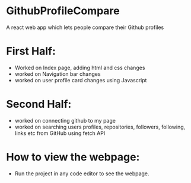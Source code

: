 # GithubProfileCompare
A react web app which lets people compare their Github profiles


# First Half:

- Worked on Index page, adding html and css changes
- worked on Navigation bar changes
- worked on user profile card changes using Javascript

# Second Half:
- worked on connecting github to my page
- worked on searching users profiles, repositories, followers, following, links etc from GitHub using fetch API

# How to view the webpage:
- Run the project in any code editor to see the webpage.
